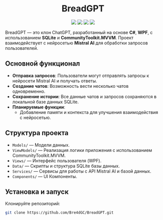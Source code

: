 <h1 align="center">BreadGPT</h1>

<p align="center">
  <img src="https://img.shields.io/badge/Language-C%23-239120?style=flat&logo=c-sharp&logoColor=white"/>
  <img src="https://img.shields.io/badge/Framework-WPF-0078D7?style=flat&logo=microsoft&logoColor=white"/>
  <img src="https://img.shields.io/badge/Database-SQLite-003B57?style=flat&logo=sqlite&logoColor=white"/>
  <img src="https://img.shields.io/badge/Model-Mistral_AI-1E88E5?style=flat&logo=ai&logoColor=white"/>
</p>

BreadGPT — это клон ChatGPT, разработанный на основе **C#**, **WPF**, с использованием **SQLite** и **CommunityToolkit.MVVM**. Проект взаимодействует с нейросетью **Mistral AI** для обработки запросов пользователей.  

## Основной функционал

- **Отправка запросов**: Пользователи могут отправлять запросы к нейросети Mistral AI и получать ответы.
- **Создание чатов**: Возможность вести несколько чатов одновременно.
- **Сохранение истории**: Все данные чатов и запросов сохраняются в локальной базе данных SQLite.
- **Планируемые функции**: 
  - Добавление памяти и контекста для улучшения взаимодействия с нейросетью.

## Структура проекта

- `Models/` — Модели данных.
- `ViewModels/` — Реализация логики приложения с использованием CommunityToolkit.MVVM.
- `Views/` — Интерфейс пользователя (WPF).
- `Data/` — Скрипты и структура SQLite базы данных.
- `Services/` — Сервисы для работы с API Mistral AI и базой данных.
- `Components/` — UI Компоненты.

## Установка и запуск

Клонируйте репозиторий:
 
```bash
git clone https://github.com/Bre4dGC/BreadGPT.git
